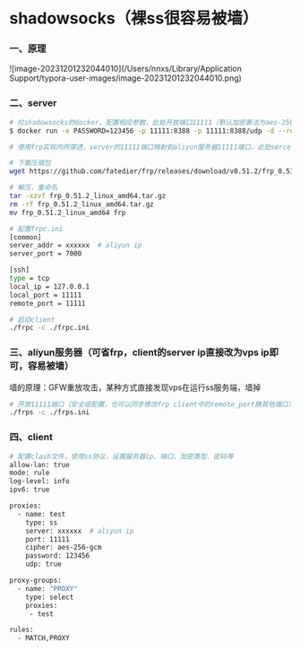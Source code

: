 # shadowsocks（裸ss很容易被墙）

### 一、原理

![image-20231201232044010](/Users/nnxs/Library/Application Support/typora-user-images/image-20231201232044010.png)

### 二、server

```bash
# 拉shadowsocks的docker，配置相应参数，此处开放端口11111（默认加密算法为aes-256-gcm）
$ docker run -e PASSWORD=123456 -p 11111:8388 -p 11111:8388/udp -d --restart always shadowsocks/shadowsocks-libev
```

```bash
# 使用frp实现内网穿透，server的11111端口映射到aliyun服务器11111端口，此处sercer做frp的客户端（可省）

# 下载压缩包
wget https://github.com/fatedier/frp/releases/download/v0.51.2/frp_0.51.2_linux_amd64.tar.gz

# 解压，重命名
tar -xzvf frp_0.51.2_linux_amd64.tar.gz
rm -rf frp_0.51.2_linux_amd64.tar.gz
mv frp_0.51.2_linux_amd64 frp

# 配置frpc.ini
[common]
server_addr = xxxxxx  # aliyun ip
server_port = 7000

[ssh]
type = tcp
local_ip = 127.0.0.1
local_port = 11111
remote_port = 11111

# 启动client
./frpc -c ./frpc.ini
```

### 三、aliyun服务器（可省frp，client的server ip直接改为vps ip即可，容易被墙）

墙的原理：GFW重放攻击，某种方式直接发现vps在运行ss服务端，墙掉

```bash
# 开放11111端口（安全组配置，也可以同步修改frp client中的remote_port换其他端口），并启动frp server
./frps -c ./frps.ini
```

### 四、client

```bash
# 配置clash文件，使用ss协议，设置服务器ip、端口、加密类型、密码等
allow-lan: true
mode: rule
log-level: info
ipv6: true

proxies:
  - name: test
    type: ss
    server: xxxxxx  # aliyun ip
    port: 11111
    cipher: aes-256-gcm
    password: 123456
    udp: true

proxy-groups:
  - name: "PROXY"
    type: select
    proxies:
     - test

rules:
  - MATCH,PROXY
```

